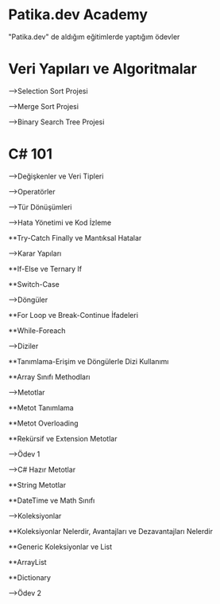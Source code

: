 # Patika.dev Academy
"Patika.dev" de aldığım eğitimlerde yaptığım ödevler

# Veri Yapıları ve Algoritmalar
—>Selection Sort Projesi

—>Merge Sort Projesi

—>Binary Search Tree Projesi

# C# 101
—>Değişkenler ve Veri Tipleri

—>Operatörler

—>Tür Dönüşümleri

—>Hata Yönetimi ve Kod İzleme

**Try-Catch Finally ve Mantıksal Hatalar

—>Karar Yapıları

**If-Else ve Ternary If

**Switch-Case

—>Döngüler

**For Loop ve Break-Continue İfadeleri

**While-Foreach

—>Diziler

**Tanımlama-Erişim ve Döngülerle Dizi Kullanımı

**Array Sınıfı Methodları

—>Metotlar

**Metot Tanımlama

**Metot Overloading

**Rekürsif ve Extension Metotlar

—>Ödev 1

—>C# Hazır Metotlar

**String Metotlar

**DateTime ve Math Sınıfı

—>Koleksiyonlar

**Koleksiyonlar Nelerdir, Avantajları ve Dezavantajları Nelerdir

**Generic Koleksiyonlar ve List

**ArrayList

**Dictionary

—>Ödev 2
